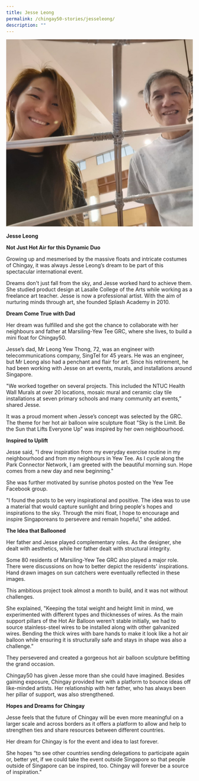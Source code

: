 ```yaml
---
title: Jesse Leong
permalink: /chingay50-stories/jesseleong/
description: ""
---
```

![Jesse and her dad](/images/Chingay50%20Stories/jesseleong.png)

**Jesse Leong**


**Not Just Hot Air for this Dynamic Duo**

Growing up and mesmerised by the massive floats and intricate costumes of Chingay, it was always Jesse Leong’s dream to be part of this spectacular international event.

Dreams don't just fall from the sky, and Jesse worked hard to achieve them. She studied product design at Lasalle College of the Arts while working as a freelance art teacher. Jesse is now a professional artist. With the aim of nurturing minds through art, she founded Splash Academy in 2010.

**Dream Come True with Dad**

Her dream was fulfilled and she got the chance to collaborate with her neighbours and father at Marsiling-Yew Tee GRC, where she lives, to build a mini float for Chingay50. 

Jesse’s dad, Mr Leong Yew Thong, 72, was an engineer with telecommunications company, SingTel for 45 years. He was an engineer, but Mr Leong also had a penchant and flair for art. Since his retirement, he had been working with Jesse on art events, murals, and installations around Singapore.

"We worked together on several projects. This included the NTUC Health Wall Murals at over 20 locations, mosaic mural and ceramic clay tile installations at seven primary schools and many community art events,” shared Jesse.

It was a proud moment when Jesse’s concept was selected by the GRC. The theme for her hot air balloon wire sculpture float "Sky is the Limit. Be the Sun that Lifts Everyone Up" was inspired by her own neighbourhood.

**Inspired to Uplift**

Jesse said, "I drew inspiration from my everyday exercise routine in my neighbourhood and from my neighbours in Yew Tee. As I cycle along the Park Connector Network, I am greeted with the beautiful morning sun. Hope comes from a new day and new beginning."

She was further motivated by sunrise photos posted on the Yew Tee Facebook group.

"I found the posts to be very inspirational and positive. The idea was to use a material that would capture sunlight and bring people's hopes and inspirations to the sky. Through the mini float, I hope to encourage and inspire Singaporeans to persevere and remain hopeful," she added.

**The Idea that Ballooned**

Her father and Jesse played complementary roles. As the designer, she dealt with aesthetics, while her father dealt with structural integrity.

Some 80 residents of Marsiling-Yew Tee GRC also played a major role. There were discussions on how to better depict the residents' inspirations. Hand drawn images on sun catchers were eventually reflected in these images.

This ambitious project took almost a month to build, and it was not without challenges.

She explained, "Keeping the total weight and height limit in mind, we experimented with different types and thicknesses of wires. As the main support pillars of the Hot Air Balloon weren't stable initially, we had to source stainless-steel wires to be installed along with other galvanized wires. Bending the thick wires with bare hands to make it look like a hot air balloon while ensuring it is structurally safe and stays in shape was also a challenge.”

They persevered and created a gorgeous hot air balloon sculpture befitting the grand occasion.

Chingay50 has given Jesse more than she could have imagined. Besides gaining exposure, Chingay provided her with a platform to bounce ideas off like-minded artists. Her relationship with her father, who has always been her pillar of support, was also strengthened.

**Hopes and Dreams for Chingay**

Jesse feels that the future of Chingay will be even more meaningful on a larger scale and across borders as it offers a platform to allow and help to strengthen ties and share resources between different countries. 

Her dream for Chingay is for the event and idea to last forever. 

She hopes “to see other countries sending delegations to participate again or, better yet, if we could take the event outside Singapore so that people outside of Singapore can be inspired, too. Chingay will forever be a source of inspiration."